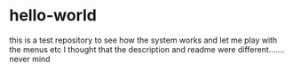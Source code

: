 # hello-world
this is a test repository to see how the system works and let me play with the menus etc
I thought that the description and readme were different.......
never mind
